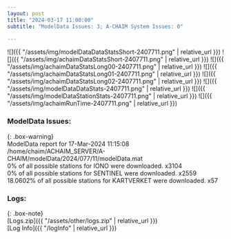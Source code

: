 ```yaml
---
layout: post
title: "2024-03-17 11:00:00"
subtitle: "ModelData Issues: 3; A-CHAIM System Issues: 0"

---
```


![]({{ "/assets/img/modelDataDataStatsShort-2407711.png" | relative_url }})
![]({{ "/assets/img/achaimDataStatsShort-2407711.png" | relative_url }})
![]({{ "/assets/img/achaimDataStatsLong00-2407711.png" | relative_url }})
![]({{ "/assets/img/achaimDataStatsLong01-2407711.png" | relative_url }})
![]({{ "/assets/img/achaimDataStatsLong02-2407711.png" | relative_url }})
![]({{ "/assets/img/modelDataDataStats-2407711.png" | relative_url }})
![]({{ "/assets/img/modelDataStationStats-2407711.png" | relative_url }})
![]({{ "/assets/img/achaimRunTime-2407711.png" | relative_url }})


### ModelData Issues:  
  
{: .box-warning}  
 ModelData report for 17-Mar-2024 11:15:08   
 /home/chaim/ACHAIM_SERVER/A-CHAIM/modelData/2024/077/11/modelData.mat   
 0% of all possible stations for IONO were downloaded. x3104   
 0% of all possible stations for SENTINEL were downloaded. x2559   
 18.0602% of all possible stations for KARTVERKET were downloaded. x57   
  


### Logs:  
  
{: .box-note}  
[Logs.zip]({{ "/assets/other/logs.zip" | relative_url }})  
[Log Info]({{ "/logInfo" | relative_url }})  
